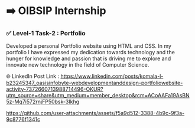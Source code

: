 # ➡️ OIBSIP Internship

### ✅ Level-1 Task-2 : Portfolio<br/>
Developed a personal Portfolio website using HTML and CSS. In my portfolio I have expressed my dedication towards technology and the hunger for knowledge and passion that is driving me to explore and innovate new technology in the field of Computer Science.<br/>

🌐 LinkedIn Post Link : https://www.linkedin.com/posts/komala-l-b23245347_oasisinfobyte-webdevelopmentanddesign-portfoliowebsite-activity-7372660713988714496-OKUR?utm_source=share&utm_medium=member_desktop&rcm=ACoAAFa19AsBN5z-Mq7i572rnjFP50bsk-3Ikhg
<br/>

https://github.com/user-attachments/assets/f5a9d512-3388-4b9c-9f3a-9c8776f1341c
